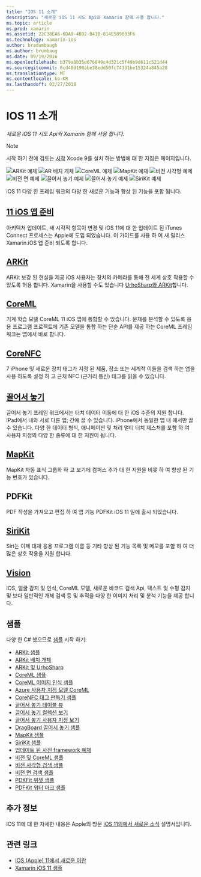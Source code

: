 ```yaml
---
title: "IOS 11 소개"
description: "새로운 iOS 11 시도 Api와 Xamarin 함께 사용 합니다."
ms.topic: article
ms.prod: xamarin
ms.assetid: 22C38EA6-6DA9-4B92-B41B-814E589033F6
ms.technology: xamarin-ios
author: bradumbaugh
ms.author: brumbaug
ms.date: 09/19/2016
ms.openlocfilehash: b379a0b35e676849c4d321c5f49b9d611c521d44
ms.sourcegitcommit: 6cd40d190abe38edd50fc74331be15324a845a28
ms.translationtype: MT
ms.contentlocale: ko-KR
ms.lasthandoff: 02/27/2018
---
```

# <a name="introduction-to-ios-11"></a>IOS 11 소개

_새로운 iOS 11 시도 Api와 Xamarin 함께 사용 합니다._

> [!NOTE]
> 시작 하기 전에 검토는 [시작](get-started.md) Xcode 9를 설치 하는 방법에 대 한 지침은 페이지입니다.

![ARKit 예제](images/arkit.png) ![AR 배치 개체](images/arkit2.png) ![CoreML 예제](images/coreml.png) ![MapKit 예제](images/mapkit.png) ![비전 사각형 예제](images/vision1.png) ![비전 면 예제](images/vision2.png) ![끌어서 놓기 예제](images/drag-drop.png) ![끌어서 놓기 예제](images/drag-drop2.png) ![SiriKit 예제](images/sirikit.png)

iOS 11 다양 한 프레임 워크의 다양 한 새로운 기능과 향상 된 기능을 포함 됩니다.

## <a name="preparing-your-app-for-ios-11updating-your-appindexmd"></a>[11 iOS 앱 준비](updating-your-app/index.md)

아키텍처 업데이트, 새 시각적 항목이 변경 및 iOS 11에 대 한 업데이트 된 iTunes Connect 프로세스는 Apple에 도입 되었습니다. 이 가이드를 사용 하 여 새 릴리스 Xamarin.iOS 앱 준비 되도록 합니다.

## <a name="arkitarkitindexmd"></a>[ARKit](arkit/index.md)

ARKit 보강 된 현실을 제공 iOS 사용자는 장치의 카메라를 통해 전 세계 상호 작용할 수 있도록 허용 합니다.
Xamarin을 사용할 수도 있습니다 [UrhoSharp와 ARKit](arkit/urhosharp.md)합니다.

## <a name="coremlcoremlmd"></a>[CoreML](coreml.md)

기계 학습 모델 CoreML 11 iOS 앱에 통합할 수 있습니다. 문제를 분석할 수 있도록 응용 프로그램 프로젝트에 기존 모델을 통합 하는 단순 API를 제공 하는 CoreML 프레임 워크는 앱에서 바로 합니다.

## <a name="corenfccorenfcmd"></a>[CoreNFC](corenfc.md)

7 iPhone 및 새로운 장치 태그가 지정 된 제품, 장소 또는 세계적 이들을 검색 하는 앱을 사용 하도록 설정 하 고 근처 NFC (근거리 통신) 태그를 읽을 수 있습니다.

## <a name="drag-and-dropdrag-and-dropmd"></a>[끌어서 놓기](drag-and-drop.md)

끌어서 놓기 프레임 워크에서는 터치 데이터 이동에 대 한 iOS 수준의 지원 합니다. IPad에서 내와 서로 다른 앱; 간에 끌 수 있습니다. iPhone에서 동일한 앱 내 에서만 끌 수 있습니다. 다양 한 데이터 형식, 애니메이션 및 처리 멀티 터치 제스처를 포함 하 여 사용자 지정의 다양 한 종류에 대 한 지원이 됩니다.

## <a name="mapkitmapkitmd"></a>[MapKit](mapkit.md)

MapKit 자동 표식 그룹화 하 고 보기에 컴퍼스 추가 대 한 지원을 비롯 하 여 향상 된 기능 번호가 있습니다.

## <a name="pdfkit"></a>PDFKit

PDF 작성을 가져오고 편집 하 여 앱 기능 PDFKit iOS 11 일에 출시 되었습니다.

## <a name="sirikitsirikitmd"></a>[SiriKit](sirikit.md)

Siri는 이제 대체 응용 프로그램 이름 등 기타 향상 된 기능 목록 및 메모를 포함 하 여 더 많은 상호 작용을 지원 합니다.

## <a name="visionvisionmd"></a>[Vision](vision.md)

IOS, 얼굴 감지 및 인식, CoreML 모델, 새로운 바코드 검색 Api, 텍스트 및 수평 감지 및 보다 일반적인 개체 검색 등 및 추적을 다양 한 이미지 처리 및 분석 기능을 제공 합니다.

## <a name="samples"></a>샘플

다양 한 C# 했으므로 [샘플](https://developer.xamarin.com/samples/ios/iOS11/) 시작 하기:

* [ARKit 샘플](https://developer.xamarin.com/samples/monotouch/ios11/ARKitSample/)
* [ARKit 배치 개체](https://developer.xamarin.com/samples/monotouch/ios11/ARKitPlacingObjects/)
* [ARKit 및 UrhoSharp](arkit/urhosharp.md)
* [CoreML 샘플](https://developer.xamarin.com/samples/monotouch/ios11/CoreML)
* [CoreML 이미지 인식 샘플](https://developer.xamarin.com/samples/monotouch/ios11/CoreMLImageRecognition)
* [Azure 사용자 지정 모델 CoreML](https://developer.xamarin.com/samples/monotouch/ios11/CoreMLAzureModel)
* [CoreNFC 태그 판독기 샘플](https://developer.xamarin.com/samples/monotouch/ios11/NFCTagReader/)
* [끌어서 놓기 테이블 뷰](https://developer.xamarin.com/samples/monotouch/ios11/DragAndDropTableView)
* [끌어서 놓기 컬렉션 보기](https://developer.xamarin.com/samples/monotouch/ios11/DragAndDropCollectionView)
* [끌어서 놓기 사용자 지정 보기](https://developer.xamarin.com/samples/monotouch/ios11/DragAndDropCustomView)
* [DragBoard 끌어서 놓기 샘플](https://developer.xamarin.com/samples/monotouch/ios11/DragAndDropDragBoard)
* [MapKit 샘플](https://developer.xamarin.com/samples/monotouch/ios11/MapKitSample)
* [SiriKit 샘플](https://developer.xamarin.com/samples/monotouch/ios11/SiriKitSample/)
* [업데이트 된 사진 framework 예제](https://developer.xamarin.com/samples/monotouch/ios11/SamplePhotoApp/)
* [비전 및 CoreML 샘플](https://developer.xamarin.com/samples/monotouch/ios11/CoreMLVision)
* [비전 사각형 검색 샘플](https://developer.xamarin.com/samples/monotouch/ios11/VisionRects)
* [비전 면 검색 샘플](https://developer.xamarin.com/samples/monotouch/ios11/VisionFaces)
* [PDKFit 위젯 샘플](https://developer.xamarin.com/samples/monotouch/ios11/PDFAnnotationWidgetsAdvanced)
* [PDFKit 워터 마크 샘플](https://developer.xamarin.com/samples/monotouch/ios11/PDFDocumentWatermark)

## <a name="more-information"></a>추가 정보

IOS 11에 대 한 자세한 내용은 Apple의 방문 [iOS 11의에서 새로운 소식](https://developer.apple.com/ios/) 설명서입니다.


## <a name="related-links"></a>관련 링크

- [IOS (Apple) 11에서 새로운 이란](https://developer.apple.com/ios/)
- [Xamarin iOS 11 샘플](https://developer.xamarin.com/samples/ios/iOS11/)
